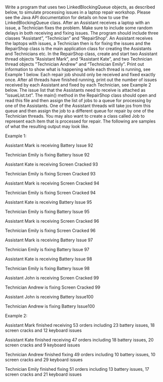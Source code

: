 Write a program that uses two LinkedBlockingQueue objects, as described below, to simulate processing issues in a laptop repair workshop. Please see the Java API documentation for details on how to use the LinkedBlockingQueue class. After an Assistant receives a laptop with an issue, a Technician fixes the problem. Make sure to include some random delays in both receiving and fixing issues. The program should include three classes “Assistant”, “Technician” and “RepairShop”. An Assistant receives the laptops with issues, a Technician then is for fixing the issues and the RepairShop class is the main application class for creating the Assistants and Technicians etc. In the RepairShop class, create and start two Assistant thread objects “Assistant Mark”,  and “Assistant Kate”, and two Technician thread objects "Technician Andrew" and “Technician Emily”. Print out information to show what is happening while each thread is running, see Example 1 below. Each repair job should only be received and fixed exactly once. After all threads have finished running, print out the number of issues received by each Assistant and fixed by each Technician, see Example 2 below. The issue list that the Assistants need to receive is attached as “issueList.txt”. The main() method in the RepairShop class should open and read this file and then assign the list of jobs to a queue for processing by one of the Assistants. One of the Assistant threads will take jos from this queue and then assign the job to a different queue for repair by one of the Technician threads. You may also want to create a class called Job to represent each item that is processed for repair. The following are samples of what the resulting output may look like.

Example 1:

Assistant Mark is receiving Battery Issue 92

Technician Emily is fixing Battery Issue 92

Assistant Kate is receiving Screen Cracked 93

Technician Emily is fixing Screen Cracked 93

Assistant Mark is receiving Screen Cracked 94

Technician Emily is fixing Screen Cracked 94

Assistant Kate is receiving Battery Issue 95

Technician Emily is fixing Battery Issue 95

Assistant Mark is receiving Screen Cracked 96

Technician Emily is fixing Screen Cracked 96

Assistant Mark is receiving Battery Issue 97

Technician Emily is fixing Battery Issue 97

Assistant Kate is receiving Battery Issue 98

Technician Emily is fixing Battery Issue 98

Assistant John is receiving Screen Cracked 99

Technician Andrew is fixing Screen Cracked 99

Assistant John is receiving Battery Issue100

Technician Andrew is fixing Battery Issue100

Example 2:

Assistant Mark finished receiving 53 orders including 23 battery issues, 18 screen cracks and 12 keyboard issues

Assistant Kate finished receiving 47 orders including 18 battery issues, 20 screen cracks and 9 keyboard issues

Technician Andrew finished fixing 49 orders including 10 battery issues, 10 screen cracks and 29 keyboard issues

Technician Emily finished fixing 51 orders including 13 battery issues, 17 screen cracks and 21 keyboard issues
